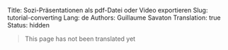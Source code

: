 Title: Sozi-Präsentationen als pdf-Datei oder Video exportieren
Slug: tutorial-converting
Lang: de
Authors: Guillaume Savaton
Translation: true
Status: hidden

> This page has not been translated yet
